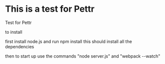 # This is a test for Pettr

Test for Pettr

to install 

first install node.js and run npm install this should install all the dependencies

then to start up use the commands "node server.js" and "webpack --watch"